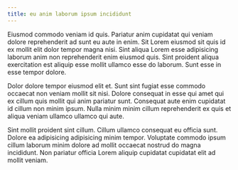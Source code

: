 ```yaml
---
title: eu anim laborum ipsum incididunt
---
```


Eiusmod commodo veniam id quis. Pariatur anim cupidatat qui veniam dolore reprehenderit ad sunt eu aute in enim. Sit Lorem eiusmod sit quis id ex mollit elit dolor tempor magna nisi. Sint aliqua Lorem esse adipisicing laborum anim non reprehenderit enim eiusmod quis. Sint proident aliqua exercitation est aliquip esse mollit ullamco esse do laborum. Sunt esse in esse tempor dolore.

Dolor dolore tempor eiusmod elit et. Sunt sint fugiat esse commodo occaecat non veniam mollit sit nisi. Dolore consequat in esse qui amet qui ex cillum quis mollit qui anim pariatur sunt. Consequat aute enim cupidatat id cillum non minim ipsum. Nulla minim minim cillum reprehenderit ex quis et aliqua veniam ullamco ullamco qui aute.

Sint mollit proident sint cillum. Cillum ullamco consequat eu officia sunt. Dolore ea adipisicing adipisicing minim tempor. Voluptate commodo ipsum cillum laborum minim dolore ad mollit occaecat nostrud do magna incididunt. Non pariatur officia Lorem aliquip cupidatat cupidatat elit ad mollit veniam.